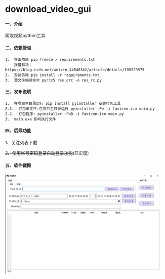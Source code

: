 
# download_video_gui

#### 一、介绍
爬取视频python工具


#### 二、依赖管理
    1.  导出依赖 pip freeze > requirements.txt
        报错解决：https://blog.csdn.net/weixin_44546342/article/details/105229575
    2.  安装依赖 pip install -r requirements.txt
    3.  源文件编译命令 pyrcc5 res.qrc -o res_rc.py

#### 三、发布说明
    1.  在项目主目录运行 pip install pyinstaller 安装打包工具
    2.1.  打包单文件:在项目主目录运行 pyinstaller -Fw -i favicon.ico main.py
    2.2.  打包程序: pyinstaller -FwD -i favicon.ico main.py
    3.  main.exe 即可执行文件

#### 四、后续功能

1、关注列表下载

~~2、使用帐号密码登录自动登录功能~~(已实现)

#### 五、软件截图

![](img\微信截图_20210224163158.png)
